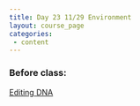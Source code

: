 ```yaml
---
title: Day 23 11/29 Environment
layout: course_page
categories:
 - content
---
```


### Before class:

[Editing DNA](https://www.ted.com/talks/jennifer_doudna_we_can_now_edit_our_dna_but_let_s_do_it_wisely)
